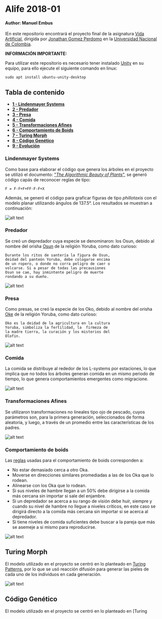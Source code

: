 # Alife 2018-01
#### Author: Manuel Embus

IEn este repositorio encontrará el proyecto final de la asignatura [Vida Artificial](http://dis.unal.edu.co/profesores/jgomezpe/courses/alife/index.html), dirigida por [Jonathan Gomez Perdomo](http://dis.unal.edu.co/~jgomezpe/) en la [Universidad Nacional de Colombia](http://unal.edu.co/).

**INFORMACIÓN IMPORTANTE:**

Para utilizar este repositorio es necesario tener instalado [Unity](https://unity3d.com/es) en su equipo, para ello ejecute el siguiente comando en linux:
```
sudo apt install ubuntu-unity-desktop
```

## Tabla de contenido
* [**1 - Lindenmayer Systems**](#lindenmayer-systems)
* [**2 - Predador**](#predador)
* [**3 - Presa**](#presa)
* [**4 - Comida**](#comida)
* [**5 - Transformaciones Afines**](#transformaciones-afines)
* [**6 - Comportamiento de Boids**](#comportamiento-de-boids)
* [**7 - Turing Morph**](#turing-morph)
* [**8 - Código Genético**](#código-genético)
* [**9 - Evolución**](#what-is-a-fractal)



### Lindenmayer Systems
Como base para elaborar el código que genera los árboles en el proyecto se utilizó el documento: ["*The Algorithmic Beauty of Plants*"](http://algorithmicbotany.org/papers/abop/abop.pdf), se generó código capás de reconocer reglas de tipo:
```
F = F-F+F+FF-F-F+X
```
Además, se generó el código para graficar figuras de tipo *phillotaxis* con el modelo planar utilizando ángulos de 137.5°. Los resultados se muestran a continuación:

![alt text](https://firebasestorage.googleapis.com/v0/b/personalwp-8822c.appspot.com/o/Phylo.PNG?alt=media&token=fa53d15c-d383-4a57-96f3-6b3a9b9dd13c)

### Predador
Se creó un depredador cuya especie se denominaron: los Osun, debido al nombre del orisha [Osun](https://cubayoruba.blogspot.com/2007/01/osun.html) de la religión Yoruba, como dato curioso:

```
Durante los ritos de santería la figura de Osun,
deidad del panteón Yoruba, debe cologarse encima
de un ropero, o donde no corra peligro de caer o
volcarse. Si a pesar de todas las precausiones
Osun se cae, hay inmintente peligro de muerte
rondando a su dueño.
```

![alt text](https://firebasestorage.googleapis.com/v0/b/personalwp-8822c.appspot.com/o/osun.PNG?alt=media&token=5911b36b-57f3-4ee0-a726-56c3a88a5399)

### Presa
Como presas, se creó la especie de los Oko, debido al nombre del orisha [Oke](https://cubayoruba.blogspot.com/2007/01/oke.html) de la religión Yoruba, como dato curioso:

```
Oko es la deidad de la agricultura en la cultura
Yoruba, simboliza la fertilidad, la  firmeza de
la madre tierra, la curación y los misterios del
Olofin.
```
![alt text](https://firebasestorage.googleapis.com/v0/b/personalwp-8822c.appspot.com/o/Oka.PNG?alt=media&token=38387e06-04d8-401b-a23c-ecba670139be)

### Comida
La comida se distribuye al rededor de los L-systems por estaciones, lo que implica que no todos los árboles generan comida en un mismo periodo de tiempo, lo que genera comportamientos emergentes como migracione.

![alt text](https://firebasestorage.googleapis.com/v0/b/personalwp-8822c.appspot.com/o/food.PNG?alt=media&token=d499685f-54b2-44e6-a29e-529d66c615b5)

### Transformaciones Afines
Se utilizaron transformaciones no lineales tipo ojo de pescado, cuyos parámetros son, para la primera generación, seleccionados de forma aleatoria, y luego, a través de un promedio entre las características de los padres.

![alt text](https://firebasestorage.googleapis.com/v0/b/personalwp-8822c.appspot.com/o/Transform.PNG?alt=media&token=f7b3b518-6834-455b-b4ea-61659899c646)

### Comportamiento de boids
Las [reglas](https://www.red3d.com/cwr/boids/) usadas para el comportamiento de boids corresponden a:

* No estar demasiado cerca a otro Oka.
* Moverse en direcciones similares promediadas a las de los Oka que lo rodean.
* Alinearse con los Oka que lo rodean.
* Si sus niveles de hambre llegan a un 50% debe dirigirse a la comida más cercana sin importar si sale del enjambre.
* Si un depredador se acerca a su rango de visión debe huír, siempre y cuando su nivel de hambre no llegue a niveles críticos, en este caso se dirigirá directo a la comida más cercana sin importar si se acerca al depredador.
* Si tiene niveles de comida suficientes debe buscar a la pareja que más se asemeje a si mismo para reproducirse.

![alt text](https://firebasestorage.googleapis.com/v0/b/personalwp-8822c.appspot.com/o/boid.PNG?alt=media&token=b15a551c-5d78-461a-a0a1-c95ac5eacf00)
## Turing Morph
El modelo utilizado en el proyecto se centró en lo planteado en [Turing Patterns](http://www.degeneratestate.org/posts/2017/May/05/turing-patterns/), por lo que se usó reacción difusión para generar las pieles de cada uno de los individuos en cada generación.

![alt text](https://firebasestorage.googleapis.com/v0/b/personalwp-8822c.appspot.com/o/Turing.PNG?alt=media&token=aa106cf0-d2c4-4f01-bf13-a1188e57877f)

## Código Genético
El modelo utilizado en el proyecto se centró en lo planteado en [Turing
